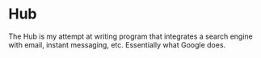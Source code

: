 # Hub
The Hub is my attempt at writing  program that integrates a search engine with email, instant messaging, etc. Essentially what Google does.
